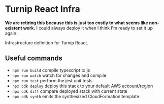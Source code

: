 # Turnip React Infra

**We are retiring this because this is just too costly to what seems like non-existent work.** I could always deploy it when I think I'm ready to set it up again.

Infrastructure definition for Turnip React.

## Useful commands

* `npm run build`   compile typescript to js
* `npm run watch`   watch for changes and compile
* `npm run test`    perform the jest unit tests
* `npx cdk deploy`  deploy this stack to your default AWS account/region
* `npx cdk diff`    compare deployed stack with current state
* `npx cdk synth`   emits the synthesized CloudFormation template
